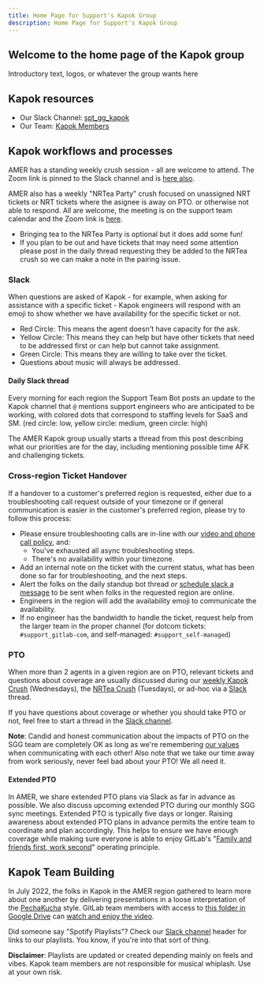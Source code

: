 ```yaml
---
title: Home Page for Support's Kapok Group
description: Home Page for Support's Kapok Group
---
```


<!-- Search for all occurrences of NAME and replace them with the group's name.
     Search for all occurrences of URL HERE and replace them with the appropriate url -->

## Welcome to the home page of the Kapok group

Introductory text, logos, or whatever the group wants here

## Kapok resources

- Our Slack Channel: [spt_gg_kapok](https://gitlab.slack.com/archives/C03C6JQV3EZ)
- Our Team: [Kapok Members](https://gitlab-com.gitlab.io/support/team/sgg.html?search=kapok)

## Kapok workflows and processes

AMER has a standing weekly crush session - all are welcome to attend.
The Zoom link is pinned to the Slack channel and is [here also](https://gitlab.zoom.us/j/92473190934).

AMER also has a weekly "NRTea Party" crush focused on unassigned NRT tickets or NRT tickets where the asignee is away on PTO.
or otherwise not able to respond. All are welcome, the meeting is on the support team calendar and the Zoom link is [here](https://gitlab.zoom.us/j/96714467017).

- Bringing tea to the NRTea Party is optional but it does add some fun!
- If you plan to be out and have tickets that may need some attention please post in the daily thread requesting they be added to the NRTea crush so we can make a note in the pairing issue.

### Slack

When questions are asked of Kapok - for example, when asking for assistance with a specific ticket - Kapok engineers will respond with an emoji to show whether we have availability for the specific ticket or not.

- Red Circle: This means the agent doesn't have capacity for the ask.
- Yellow Circle: This means they can help but have other tickets that need to be addressed first or can help but cannot take assignment.
- Green Circle: This means they are willing to take over the ticket.
- Questions about music will always be addressed.

#### Daily Slack thread

Every morning for each region the Support Team Bot posts an update to the Kapok channel that `@` mentions support engineers who are anticipated to be working, with colored dots that correspond to staffing levels for SaaS and SM. (red circle: low, yellow circle: medium, green circle: high)

The AMER Kapok group usually starts a thread from this post describing what our priorities are for the day, including mentioning possible time AFK and challenging tickets.

### Cross-region Ticket Handover

If a handover to a customer's preferred region is requested, either due to a troubleshooting call request outside of your timezone or if general communication is easier in the customer's preferred region, please try to follow this process:

- Please ensure troubleshooting calls are in-line with our [video and phone call policy](https://about.gitlab.com/support/#phone-and-video-call-support), and:
  - You've exhausted all async troubleshooting steps.
  - There's no availability within your timezone.
- Add an internal note on the ticket with the current status, what has been done so far for troubleshooting, and the next steps.
- Alert the folks on the daily standup bot thread *or* [schedule slack a message](https://slack.com/help/articles/1500012915082-Schedule-messages-to-send-later) to be sent when folks in the requested region are online.
- Engineers in the region will add the availability emoji to communicate the availability.
- If no engineer has the bandwidth to handle the ticket, request help from the larger team in the proper channel (for dotcom tickets: `#support_gitlab-com`, and self-managed: `#support_self-managed`)

### PTO

When more than 2 agents in a given region are on PTO, relevant tickets and questions about coverage are usually discussed during our [weekly Kapok Crush](https://gitlab.zoom.us/j/92473190934) (Wednesdays), the [NRTea Crush](https://gitlab.zoom.us/j/96714467017) (Tuesdays), or ad-hoc via a [Slack](https://gitlab.slack.com/archives/C03C6JQV3EZ) thread.

If you have questions about coverage or whether you should take PTO or not, feel free to start a thread in the [Slack channel](https://gitlab.slack.com/archives/C03C6JQV3EZ).

**Note**: Candid and honest communication about the impacts of PTO on the SGG team are completely OK as long as we're remembering [our values](https://about.gitlab.com/handbook/values/) when communicating with each other! Also note that we take our time away from work seriously, never feel bad about your PTO! We all need it.

#### Extended PTO

In AMER, we share extended PTO plans via Slack as far in advance as possible. We also discuss upcoming extended PTO during our monthly SGG sync meetings. Extended PTO is typically five days or longer. Raising awareness about extended PTO plans in advance permits the entire team to coordinate and plan accordingly. This helps to ensure we have enough coverage while making sure everyone is able to enjoy GitLab's "[Family and friends first, work second](/handbook/values/#family-and-friends-first-work-second)" operating principle.

## Kapok Team Building

In July 2022, the folks in Kapok in the AMER region gathered to learn more about one another by delivering presentations in a loose interpretation of the [PechaKucha](https://www.pechakucha.com/) style. GitLab team members with access to [this folder in Google Drive](https://drive.google.com/drive/folders/1csUbGWeu9yBZ1TilTl-Gu3P1SZ2B9IB4?usp=sharing) can [watch and enjoy the video](https://drive.google.com/file/d/1aYfFsiYie9lRnC9fEdWDL7FdIALfkh8G/view?usp=sharing).

Did someone say "Spotify Playlists"? Check our [Slack channel](https://gitlab.slack.com/archives/C03C6JQV3EZ) header for links to our playlists. You know, if you're into that sort of thing.

**Disclaimer**: Playlists are updated or created depending mainly on feels and vibes. Kapok team members are not responsible for musical whiplash. Use at your own risk.
